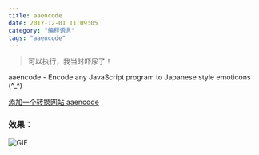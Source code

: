 ```yaml
---
title: aaencode
date: 2017-12-01 11:09:05
category: "编程语言"
tags: "aaencode"
---
```

> 可以执行，我当时吓尿了！

aaencode - Encode any JavaScript program to Japanese style emoticons (^_^)

[添加一个转换网站 aaencode](http://utf-8.jp/public/aaencode.html)


### 效果：

![GIF](https://tawen.github.io/res/aaencodeGIF.gif)
